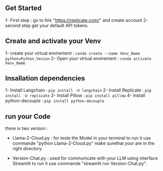 ## Get Started
1- First step : go to link "https://replicate.com/" and create account
2- second step get your default API tokens.

## Create and activate your Venv
1- create your virtual envirement : 
  ```conda create --name Venv_Name python=Python_Vesion```
2- Open your virtual envirement : 
  ```conda activate Venv_Name```

## Insallation dependencies
1- Install Langchain : ```pip install -U langchain```
2- Install Replicate : ```pip install -U replicate```
3- Install Pillow : ```pip install pillow```
4- Install python-decouple : ```pip install python-decouple```

## run your Code 
there is two version :
+ Llama-2-Cloud.py : for teste the Model in your terminal to run it use commande "python Llama-2-Cloud.py" make surethat your are in the right directory

+ Version-Chat.py : used for communicate with your LLM using interface Streamlit to run it use commande "streamlit run Version-Chat.py".
